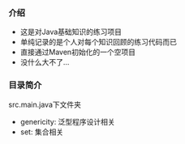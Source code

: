 ### 介绍
- 这是对Java基础知识的练习项目
- 单纯记录的是个人对每个知识回顾的练习代码而已
- 直接通过Maven初始化的一个空项目
- 没什么大不了...

### 目录简介
src.main.java下文件夹
- genericity: 泛型程序设计相关
- set: 集合相关
 
